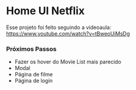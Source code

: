 # Home UI Netflix

Esse projeto foi feito seguindo a videoaula: https://www.youtube.com/watch?v=tBweoUiMsDg


### Próximos Passos

- Fazer os hover do Movie List mais parecido
- Modal
- Página de filme
- Página de login
